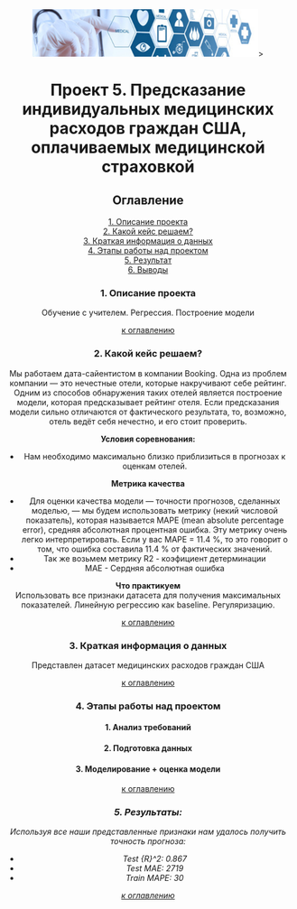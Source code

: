 <center> <img src=dataset-cover.jpg width=400px height=30%>>   

# Проект 5. Предсказание индивидуальных медицинских расходов граждан США, оплачиваемых медицинской страховкой


## <a1 id="title0">Оглавление</a1>  
[1. Описание проекта](#title1)  
[2. Какой кейс решаем?](#title2)  
[3. Краткая информация о данных](#title3)  
[4. Этапы работы над проектом](#title4)  
[5. Результат](#title5)    
[6. Выводы](#title6) 

### <b id="title1">1. Описание проекта</b>  
Обучение с учителем. Регрессия. Построение модели

[к оглавлению](#title0)


### <c id="title2">2. Какой кейс решаем?</c>    
Мы работаем дата-сайентистом в компании Booking. Одна из проблем компании — это нечестные отели, которые накручивают себе рейтинг. Одним из способов обнаружения таких отелей является построение модели, которая предсказывает рейтинг отеля. Если предсказания модели сильно отличаются от фактического результата, то, возможно, отель ведёт себя нечестно, и его стоит проверить.

**Условия соревнования:**   
- Нам необходимо максимально близко приблизиться в прогнозах к оценкам отелей.

**Метрика качества**     
- Для оценки качества модели — точности прогнозов, сделанных моделью, — мы будем использовать метрику (некий числовой показатель), которая называется MAPE (mean absolute percentage error), средняя абсолютная процентная ошибка. Эту метрику очень легко интерпретировать. Если у вас MAPE = 11.4 %, то это говорит о том, что ошибка составила 11.4 % от фактических значений.
- Так же возьмем метрику R2 - коэфициент детерминации
- МАЕ - Сердняя абсолютная ошибка



**Что практикуем**     
Использовать все признаки датасета для получения максимальных показателей. Линейную регрессию как baseline. Регуляризацию.

[к оглавлению](#title0)

### <d id="title3">3. Краткая информация о данных<d>
Представлен датасет медицинских расходов граждан США


[к оглавлению](#title0)


### <e id="title4">4. Этапы работы над проектом<e>
#### 1. Анализ требований
#### 2. Подготовка данных
#### 3. Моделирование + оценка модели


[к оглавлению](#title0)


### <i id="title5">5. Результаты:<i>  
Используя все наши представленные признаки нам удалось получить точность прогноза:
- Test {R}^2: 0.867
- Test MAE: 2719
- Train MAPE: 30


[к оглавлению](#title0)



